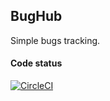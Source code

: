 ## BugHub

Simple bugs tracking.

#### Code status

[![CircleCI](https://circleci.com/gh/activebridge/bughub-api.svg?style=svg)](https://circleci.com/gh/activebridge/bughub-api)
